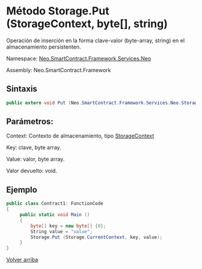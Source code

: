 # Método Storage.Put (StorageContext, byte[], string)

Operación de inserción en la forma clave-valor (byte-array, string) en el almacenamiento persistenten.

Namespace: [Neo.SmartContract.Framework.Services.Neo](../../Neo.md)

Assembly: Neo.SmartContract.Framework

## Sintaxis

```c#
public extern void Put (Neo.SmartContract.Framework.Services.Neo.StorageContext context, byte[] key, byte[] value)
```

## Parámetros:

Context: Contexto de almacenamiento, tipo [StorageContext](../StorageContext.md)

Key: clave, byte array.

Value: valor, byte array.

Valor devuelto: void.

## Ejemplo

```c#
public class Contract1: FunctionCode
{
     public static void Main ()
     {
         byte[] key = new byte[] {0};
         String value = "value";
         Storage.Put (Storage.CurrentContext, key, value);
     }
}

```

[Volver arriba](../Storage.md)
